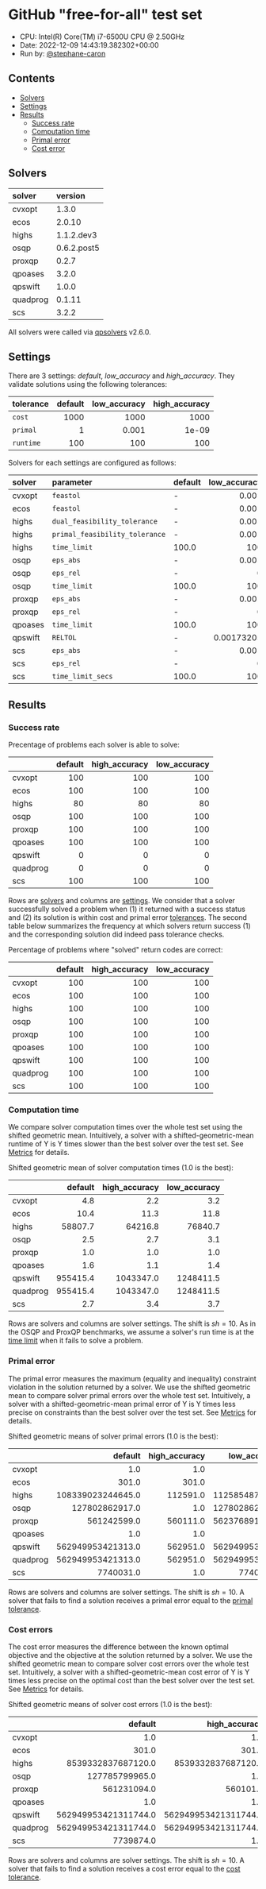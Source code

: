 # GitHub "free-for-all" test set

- CPU: Intel(R) Core(TM) i7-6500U CPU @ 2.50GHz
- Date: 2022-12-09 14:43:19.382302+00:00
- Run by: [@stephane-caron](https://github.com/stephane-caron/)

## Contents

* [Solvers](#solvers)
* [Settings](#settings)
* [Results](#results)
    * [Success rate](#success-rate)
    * [Computation time](#computation-time)
    * [Primal error](#primal-error)
    * [Cost error](#cost-error)

## Solvers

| solver   | version     |
|:---------|:------------|
| cvxopt   | 1.3.0       |
| ecos     | 2.0.10      |
| highs    | 1.1.2.dev3  |
| osqp     | 0.6.2.post5 |
| proxqp   | 0.2.7       |
| qpoases  | 3.2.0       |
| qpswift  | 1.0.0       |
| quadprog | 0.1.11      |
| scs      | 3.2.2       |

All solvers were called via
[qpsolvers](https://github.com/stephane-caron/qpsolvers) v2.6.0.

## Settings

There are 3 settings: *default*, *low_accuracy* and
*high_accuracy*. They validate solutions using the following tolerances:

| tolerance   |   default |   low_accuracy |   high_accuracy |
|:------------|----------:|---------------:|----------------:|
| ``cost``    |      1000 |       1000     |        1000     |
| ``primal``  |         1 |          0.001 |           1e-09 |
| ``runtime`` |       100 |        100     |         100     |

Solvers for each settings are configured as follows:

| solver   | parameter                        | default   |   low_accuracy |   high_accuracy |
|:---------|:---------------------------------|:----------|---------------:|----------------:|
| cvxopt   | ``feastol``                      | -         |     0.001      |     1e-09       |
| ecos     | ``feastol``                      | -         |     0.001      |     1e-09       |
| highs    | ``dual_feasibility_tolerance``   | -         |     0.001      |     1e-09       |
| highs    | ``primal_feasibility_tolerance`` | -         |     0.001      |     1e-09       |
| highs    | ``time_limit``                   | 100.0     |   100          |   100           |
| osqp     | ``eps_abs``                      | -         |     0.001      |     1e-09       |
| osqp     | ``eps_rel``                      | -         |     0          |     0           |
| osqp     | ``time_limit``                   | 100.0     |   100          |   100           |
| proxqp   | ``eps_abs``                      | -         |     0.001      |     1e-09       |
| proxqp   | ``eps_rel``                      | -         |     0          |     0           |
| qpoases  | ``time_limit``                   | 100.0     |   100          |   100           |
| qpswift  | ``RELTOL``                       | -         |     0.00173205 |     1.73205e-09 |
| scs      | ``eps_abs``                      | -         |     0.001      |     1e-09       |
| scs      | ``eps_rel``                      | -         |     0          |     0           |
| scs      | ``time_limit_secs``              | 100.0     |   100          |   100           |

## Results

### Success rate

Precentage of problems each solver is able to solve:

|          |   default |   high_accuracy |   low_accuracy |
|:---------|----------:|----------------:|---------------:|
| cvxopt   |       100 |             100 |            100 |
| ecos     |       100 |             100 |            100 |
| highs    |        80 |              80 |             80 |
| osqp     |       100 |             100 |            100 |
| proxqp   |       100 |             100 |            100 |
| qpoases  |       100 |             100 |            100 |
| qpswift  |         0 |               0 |              0 |
| quadprog |         0 |               0 |              0 |
| scs      |       100 |             100 |            100 |

Rows are [solvers](#solvers) and columns are [settings](#settings). We consider
that a solver successfully solved a problem when (1) it returned with a success
status and (2) its solution is within cost and primal error
[tolerances](#settings). The second table below summarizes the frequency at
which solvers return success (1) and the corresponding solution did indeed pass
tolerance checks.

Percentage of problems where "solved" return codes are correct:

|          |   default |   high_accuracy |   low_accuracy |
|:---------|----------:|----------------:|---------------:|
| cvxopt   |       100 |             100 |            100 |
| ecos     |       100 |             100 |            100 |
| highs    |       100 |             100 |            100 |
| osqp     |       100 |             100 |            100 |
| proxqp   |       100 |             100 |            100 |
| qpoases  |       100 |             100 |            100 |
| qpswift  |       100 |             100 |            100 |
| quadprog |       100 |             100 |            100 |
| scs      |       100 |             100 |            100 |

### Computation time

We compare solver computation times over the whole test set using the shifted
geometric mean. Intuitively, a solver with a shifted-geometric-mean runtime of
Y is Y times slower than the best solver over the test set. See
[Metrics](../README.md#metrics) for details.

Shifted geometric mean of solver computation times (1.0 is the best):

|          |   default |   high_accuracy |   low_accuracy |
|:---------|----------:|----------------:|---------------:|
| cvxopt   |       4.8 |             2.2 |            3.2 |
| ecos     |      10.4 |            11.3 |           11.8 |
| highs    |   58807.7 |         64216.8 |        76840.7 |
| osqp     |       2.5 |             2.7 |            3.1 |
| proxqp   |       1.0 |             1.0 |            1.0 |
| qpoases  |       1.6 |             1.1 |            1.4 |
| qpswift  |  955415.4 |       1043347.0 |      1248411.5 |
| quadprog |  955415.4 |       1043347.0 |      1248411.5 |
| scs      |       2.7 |             3.4 |            3.7 |

Rows are solvers and columns are solver settings. The shift is $sh = 10$. As in
the OSQP and ProxQP benchmarks, we assume a solver's run time is at the [time
limit](#settings) when it fails to solve a problem.

### Primal error

The primal error measures the maximum (equality and inequality) constraint
violation in the solution returned by a solver. We use the shifted geometric
mean to compare solver primal errors over the whole test set. Intuitively, a
solver with a shifted-geometric-mean primal error of Y is Y times less precise
on constraints than the best solver over the test set. See
[Metrics](../README.md#metrics) for details.

Shifted geometric means of solver primal errors (1.0 is the best):

|          |           default |   high_accuracy |   low_accuracy |
|:---------|------------------:|----------------:|---------------:|
| cvxopt   |               1.0 |             1.0 |            1.0 |
| ecos     |             301.0 |           301.0 |          301.0 |
| highs    | 108339023244645.0 |        112591.0 | 112585487356.0 |
| osqp     |    127802862917.0 |             1.0 | 127802862917.0 |
| proxqp   |       561242599.0 |        560111.0 | 562376891151.0 |
| qpoases  |               1.0 |             1.0 |            1.0 |
| qpswift  | 562949953421313.0 |        562951.0 | 562949953420.0 |
| quadprog | 562949953421313.0 |        562951.0 | 562949953420.0 |
| scs      |         7740031.0 |             1.0 |      7740031.0 |

Rows are solvers and columns are solver settings. The shift is $sh = 10$. A
solver that fails to find a solution receives a primal error equal to the
[primal tolerance](#settings).

### Cost errors

The cost error measures the difference between the known optimal objective and
the objective at the solution returned by a solver. We use the shifted
geometric mean to compare solver cost errors over the whole test set.
Intuitively, a solver with a shifted-geometric-mean cost error of Y is Y times
less precise on the optimal cost than the best solver over the test set. See
[Metrics](../README.md#metrics) for details.

Shifted geometric means of solver cost errors (1.0 is the best):

|          |              default |        high_accuracy |         low_accuracy |
|:---------|---------------------:|---------------------:|---------------------:|
| cvxopt   |                  1.0 |                  1.0 |                  1.0 |
| ecos     |                301.0 |                301.0 |                301.0 |
| highs    |   8539332837687120.0 |   8539332837687120.0 |   8539332837687120.0 |
| osqp     |       127785799965.0 |                  1.0 |       127785799965.0 |
| proxqp   |          561231094.0 |             560101.0 |       562084747927.0 |
| qpoases  |                  1.0 |                  1.0 |                  1.0 |
| qpswift  | 562949953421311744.0 | 562949953421311744.0 | 562949953421311744.0 |
| quadprog | 562949953421311744.0 | 562949953421311744.0 | 562949953421311744.0 |
| scs      |            7739874.0 |                  1.0 |            7739874.0 |

Rows are solvers and columns are solver settings. The shift is $sh = 10$. A
solver that fails to find a solution receives a cost error equal to the [cost
tolerance](#settings).
